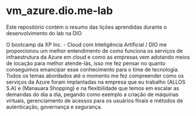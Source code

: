 # vm_azure.dio.me-lab
Este repositório contém o resumo das lições aprendidas durante o desenvolvimento do lab na DIO

O bootcamp da XP Inc. - Cloud com Inteligência Artificial / DIO me proporcionou um melhor entendimento de como funciona os serviços de infraestrutura da Azure em cloud e como as empresas vem adotando meios de locação para melhor atende-lás, isso me fez pensar no quanto conseguimos emancipar esse conhecimento para o time de tecnologia. Todos os temas abordados até o momento me fez compreender como os serviços da Azure foram implantadas na empresa que eu trabalho (ALLOS S.A) e (Manauara Shopping) e na flexibilidade que temos em escalar as demandas do dia a dia, pegando como exemplo a criação de máquinas virtuais, gerenciamento de acessos para os usuários finais e métodos de autenticação, governança e segurança.
